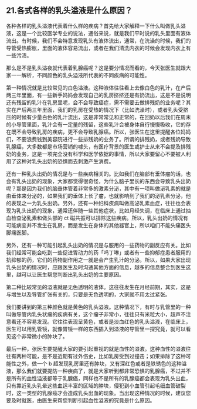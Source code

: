 ## 21.各式各样的乳头溢液是什么原因？
各种各样的乳头溢液代表着什么样的疾病？首先给大家解释一下什么叫做乳头溢液，这是一个比较医学专业的说法，通俗来说，就是我们平时说的乳头里面有液体流出。有时候，我们不会特意发现乳头有液体流出，通常，在洗澡的时候，我们的导管受热膨胀，里面的液体容易流出，或者在我们清洗内衣的时候会发现内衣上有一些污渍。


那么是不是乳头溢夜就代表着乳腺癌呢？这是要分情况而看的，今天张医生就跟大家一一解析，不同颜色的乳头溢液所代表的不同疾病的可能性。


第一种情况就是比较常见的白色溢液。这种液体往往看上去像白色的乳汁，在产后两三年里面，有一些新手妈妈会发现自己的乳房挤挤还是有奶流出，这是不是说明还有残留的乳汁在乳房里呢，会不会导致癌症，需不需要去做排残奶的业务呢？其实在产后两三年里面，我们的乳房在受热的情况下（比如洗澡时），或者乳头受挤压的时候有少量白色的乳汁流出，这是非常常见和正常的，在回奶以后我们在周末的小导管里面，乳汁会有一定量的残留，这些乳汁会被身体自行慢慢吸收，它的存在既不会导致乳房的疾病，更不会导致乳腺癌。所以，张医生在这里提醒各位妈妈们，不要浪费钱到美容院进行一些排残奶的业务了。所谓的排残奶，或者残奶导致乳腺癌，大多数都是市场营销的噱头，有医疗背景的医生或护士从来不会提及排残奶的业务，这是一项完全没有科学和医学依据的事情，所以大家要留心不要被人利用了这种对乳头出奶的恐惧而去刺激产生消费。


还有一种乳头出奶的情况是与一些疾病相关的。比如我们在脑部有垂体瘤的话，也会有乳头出奶的现象，大家都觉得很奇怪，为什么脑子里长的东西会导致乳头出奶呢？那是因为我们的脑垂体管着非常多的激素分泌，其中有一项叫做泌乳素的就是由垂体来分泌的，如果我们的垂体上长了瘤，也就影响到了我们的泌乳素分泌，他的表现之一为乳头出奶。另外，还有一种妇科疾病叫做高泌乳素血症，往往也会表现为乳头出奶的现象，通常还伴随一些其他症状，比如月经失调，在临床上通过抽血检查泌乳素和做头部的 ct 磁共振可以排除这些疾病。所以，乳头出奶的情况有可能病变并不发生在乳房，而是发生在身体的其他器官上，所以咱们不能头痛医头脚痛医脚。


另外，还有一种可能引起乳头出奶的情况是与服用的一些药物的副反应有关。比如我们经常可能会吃到一些促进胃动力的药「吗丁啉」或者有一些抑郁症患者服用的抗抑郁的药，它们的药物副作用之一就是会产生乳汁的分泌。所以，如果大家出现乳头出奶的情况时，应跟医生及时沟通其他方面的信息，越多的信息整合到医生这里，越可以让医生帮您判断出乳头出奶的主要原因。


第二种比较常见的溢液就是无色透明的液体。这往往发生在月经前期，其实，这是与增生以及导管扩张有关的，只要是无色透明的，大家就不用太过紧张。


我们要讲到的第三种颜色就是黄色的乳头溢液。这种情况下，有时与乳管里的一种叫做导管内乳头状瘤的疾病有关，这个瘤子非常小，往往只有米粒大小，超声不注意看还不容易发现。它往往表现呈黄色，或者是淡血红色的乳头溢液，在临床上，医生可以用乳管镜，就像胃镜一样的东西插入到溢液的导管里一探究竟，就可以看见这个非常微小的肿块了。


最后一种，张医生要提醒大家的要引起重视的就是血性的溢液。这种血性的溢液往往有两种可能，是不是近期有过外伤史，比如乳房受到过撞击；如果排除了这种可能性之外，做一个 b 超发现乳房里还有肿块，又有深红色或者是铁锈色的这种溢液，那么我们就要提防一种疾病了，就是大家听到都非常恐惧的乳腺癌，不过并不是所有的血性溢液都等于乳腺癌，同样也不是所有的乳腺癌都会表现为乳头出血，只有靠近乳头乳晕这些血运丰富的区域的肿块，侵犯到小血管引起毛细血管破裂时，这一类型的乳腺癌才会造成乳头出血的现象。当出现这种情况的时候，建议您要及时就医，由医生来帮您判断引起血性溢液的究竟是什么原因。

